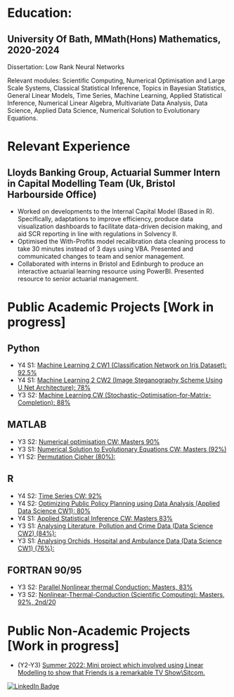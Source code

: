 # Education:

## University Of Bath, MMath(Hons) Mathematics, 2020-2024

Dissertation: Low Rank Neural Networks

Relevant modules: Scientific Computing, Numerical Optimisation and Large Scale Systems, Classical 
Statistical Inference, Topics in Bayesian Statistics, General Linear Models, Time Series, Machine 
Learning, Applied Statistical Inference, Numerical Linear Algebra, Multivariate Data Analysis, Data 
Science, Applied Data Science, Numerical Solution to Evolutionary Equations.

# Relevant Experience

## Lloyds Banking Group, Actuarial Summer Intern in Capital Modelling Team (Uk, Bristol Harbourside Office)

- Worked on developments to the Internal Capital Model (Based in R). Specifically, adaptations to improve efficiency, produce data visualization dashboards to facilitate data-driven decision making, and aid SCR reporting in line with regulations in Solvency II.
- Optimised the With-Profits model recalibration data cleaning process to take 30 minutes instead of 3 days using VBA. Presented and communicated changes to team and senior management. 
- Collaborated with interns in Bristol and Edinburgh to produce an interactive actuarial learning resource using PowerBI. Presented resource to senior actuarial management.
 
# Public Academic Projects [Work in progress]

## Python 
- Y4 S1: <a href="https://github.com/HarryLyness/Machine-Learning-2-CW" target="_blank">Machine Learning 2 CW1 (Classification Network on Iris Dataset): 92.5%</a>
- Y4 S1: <a href="https://github.com/HarryLyness/Image-Steganography-Scheme-using-U-Net-architecture" target="_blank">Machine Learning 2 CW2 (Image Steganography Scheme Using U Net Architecture): 78%</a>
- Y3 S2: <a href="https://github.com/HarryLyness/ML1-Stochastic-Optimisation-for-Matrix-Completion" target="_blank">Machine Learning CW (Stochastic-Optimisation-for-Matrix-Completion): 88%</a>

## MATLAB 

- Y3 S2: <a href="https://github.com/HarryLyness/Numerical-Optimisation-" target="_blank">Numerical optimisation CW: Masters 90%</a> 
- Y3 S1: <a href="https://github.com/HarryLyness/Numerical-Solution-to-Evolutionary-Equations-Coursework" target="_blank"> Numerical Solution to Evolutionary Equations CW: Masters (92%)</a> 
- Y1 S2: <a href="https://github.com/HarryLyness/Permutation-Cipher-2021-" target="_blank">Permutation Cipher (80%):</a>

## R 
- Y4 S2: <a href="https://github.com/HarryLyness/Time-series-coursework" target="_blank">Time Series CW: 92%</a> 
- Y4 S2: <a href="https://github.com/HarryLyness/Optimizing-Public-Policy-Planning-using-Data-Analysis " target="_blank">Optimizing Public Policy Planning using Data Analysis (Applied Data Science CW1): 80%</a> 
- Y4 S1: <a href="https://github.com/HarryLyness/Applied-Statistical-Inference " target="_blank">Applied Statistical Inference CW: Masters 83%</a> 
- Y3 S1: <a href="https://github.com/HarryLyness/Data-Science-Coursework-2" target="_blank">Analysing Literature, Pollution and Crime Data (Data Science CW2) (84%):</a>
- Y3 S1: <a href="https://github.com/HarryLyness/Data-Science-Coursework-1" target="_blank">Analysing Orchids, Hospital and Ambulance Data (Data Science CW1) (76%):</a>

## FORTRAN 90/95  

- Y3 S2: <a href="https://github.com/HarryLyness/MPI-FORTRAN-90-Nonlinear-Thermal-Conduction" target="_blank">Parallel Nonlinear thermal Conduction: Masters, 83%</a> 
- Y3 S2: <a href="https://github.com/HarryLyness/-Nonlinear-Thermal-Conduction-Quasi--Newton-Methods" target="_blank">Nonlinear-Thermal-Conduction (Scientific Computing): Masters, 92%, 2nd/20</a>

# Public Non-Academic Projects [Work in progress]

 - (Y2-Y3) <a href="https://github.com/HarryLyness/Linear-Modelling-Friends-Sitcom" target="_blank">Summer 2022: Mini project which involved using Linear Modelling to show that Friends is a remarkable TV Show\Sitcom.</a> 

<div id="badges">
  <a href="https://www.linkedin.com/in/harry-lyness/">
    <img src="https://img.shields.io/badge/linkedin-%230077B5.svg?style=for-the-badge&logo=linkedin&logoColor=white" alt="LinkedIn Badge"/>
  </a>
</div>

<!-- ![Top Langs](https://github-readme-stats.vercel.app/api/top-langs/?username=HarryLyness&hide_progress=true) -->


<!--
<a href="" target="_blank"></a> 
asdlkmalskdm
![Python](https://img.shields.io/static/v1?logo=python&label=&message=Python&color=36465D&logoColor=AAA&style=flat-square&link=)
![MATLAB](https://img.shields.io/static/v1?logo=MATLAB&label=&message=MATLAB&color=36465D&logoColor=AAA&style=flat-square&link=)
![RStudio](https://img.shields.io/static/v1?logo=R&label=&message=R&color=36465D&logoColor=AAA&style=flat-square&link=)
![FORTRAN](https://img.shields.io/static/v1?logo=FORTRAN&label=&message=FORTRAN&color=36465D&logoColor=AAA&style=flat-square&link=)
![VBA](https://img.shields.io/static/v1?logo=VBA&label=&message=VBA&color=36465D&logoColor=AAA&style=flat-square&link=)
![LaTeX](https://img.shields.io/badge/latex-%23008080.svg?style=for-the-badge&logo=latex&logoColor=white)
<!--
**HarryLyness/HarryLyness** is a ✨ _special_ ✨ repository because its `README.md` (this file) appears on your GitHub profile.
https://ileriayo.github.io/markdown-badges/
Here are some ideas to get you started:

- 🔭 I’m currently working on ...
- 🌱 I’m currently learning ...
- 👯 I’m looking to collaborate on ...
- 🤔 I’m looking for help with ...
- 💬 Ask me about ...
- 📫 How to reach me: ...
- 😄 Pronouns: ...
- ⚡ Fun fact: ...

# Hi, I'm Harry 👋
I'm working towards a Masters Degree in Mathematics. Particular areas of interests include numerical optimisation, machine learning and data science. 

https://github.com/anuraghazra/github-readme-stats

![Top Langs](https://github-readme-stats.vercel.app/api/top-langs/?username=HarryLyness&layout=compact)

![Top Langs](https://github-readme-stats.vercel.app/api/top-langs/?username=HarryLyness&hide=html)
![](https://komarev.com/ghpvc/?username=HarryLyness&color=blue)
![LinkedIn](https://img.shields.io/badge/linkedin-%230077B5.svg?style=for-the-badge&logo=linkedin&logoColor=white) https://www.linkedin.com/in/harry-lyness/
-->
